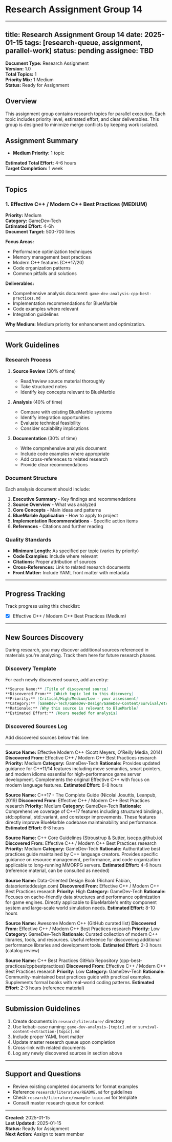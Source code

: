 # Research Assignment Group 14

---
title: Research Assignment Group 14
date: 2025-01-15
tags: [research-queue, assignment, parallel-work]
status: pending
assignee: TBD
---

**Document Type:** Research Assignment  
**Version:** 1.0  
**Total Topics:** 1  
**Priority Mix:** 1 Medium  
**Status:** Ready for Assignment

## Overview

This assignment group contains research topics for parallel execution. Each topic includes priority level, estimated effort, and clear deliverables. This group is designed to minimize merge conflicts by keeping work isolated.

## Assignment Summary

- **Medium Priority:** 1 topic

**Estimated Total Effort:** 4-6 hours  
**Target Completion:** 1 week

---

## Topics

### 1. Effective C++ / Modern C++ Best Practices (MEDIUM)

**Priority:** Medium  
**Category:** GameDev-Tech  
**Estimated Effort:** 4-6h  
**Document Target:** 500-700 lines

**Focus Areas:**
- Performance optimization techniques
- Memory management best practices
- Modern C++ features (C++17/20)
- Code organization patterns
- Common pitfalls and solutions

**Deliverables:**
- Comprehensive analysis document: `game-dev-analysis-cpp-best-practices.md`
- Implementation recommendations for BlueMarble
- Code examples where relevant
- Integration guidelines

**Why Medium:**
Medium priority for enhancement and optimization.

---

## Work Guidelines

### Research Process

1. **Source Review** (30% of time)
   - Read/review source material thoroughly
   - Take structured notes
   - Identify key concepts relevant to BlueMarble

2. **Analysis** (40% of time)
   - Compare with existing BlueMarble systems
   - Identify integration opportunities
   - Evaluate technical feasibility
   - Consider scalability implications

3. **Documentation** (30% of time)
   - Write comprehensive analysis document
   - Include code examples where appropriate
   - Add cross-references to related research
   - Provide clear recommendations

### Document Structure

Each analysis document should include:

1. **Executive Summary** - Key findings and recommendations
2. **Source Overview** - What was analyzed
3. **Core Concepts** - Main ideas and patterns
4. **BlueMarble Application** - How to apply to project
5. **Implementation Recommendations** - Specific action items
6. **References** - Citations and further reading

### Quality Standards

- **Minimum Length:** As specified per topic (varies by priority)
- **Code Examples:** Include where relevant
- **Citations:** Proper attribution of sources
- **Cross-References:** Link to related research documents
- **Front Matter:** Include YAML front matter with metadata

---

## Progress Tracking

Track progress using this checklist:

- [x] Effective C++ / Modern C++ Best Practices (Medium)

---

## New Sources Discovery

During research, you may discover additional sources referenced in materials you're analyzing. Track them here for future research phases.

### Discovery Template

For each newly discovered source, add an entry:

```markdown
**Source Name:** [Title of discovered source]
**Discovered From:** [Which topic led to this discovery]
**Priority:** [Critical/High/Medium/Low - your assessment]
**Category:** [GameDev-Tech/GameDev-Design/GameDev-Content/Survival/etc.]
**Rationale:** [Why this source is relevant to BlueMarble]
**Estimated Effort:** [Hours needed for analysis]
```

### Discovered Sources Log

Add discovered sources below this line:

---

**Source Name:** Effective Modern C++ (Scott Meyers, O'Reilly Media, 2014)
**Discovered From:** Effective C++ / Modern C++ Best Practices research
**Priority:** Medium
**Category:** GameDev-Tech
**Rationale:** Provides updated guidance for C++11/14 features including move semantics, smart pointers, and modern idioms essential for high-performance game server development. Complements the original Effective C++ with focus on modern language features.
**Estimated Effort:** 6-8 hours

**Source Name:** C++17 - The Complete Guide (Nicolai Josuttis, Leanpub, 2019)
**Discovered From:** Effective C++ / Modern C++ Best Practices research
**Priority:** Medium
**Category:** GameDev-Tech
**Rationale:** Comprehensive coverage of C++17 features including structured bindings, std::optional, std::variant, and constexpr improvements. These features directly improve BlueMarble codebase maintainability and performance.
**Estimated Effort:** 6-8 hours

**Source Name:** C++ Core Guidelines (Stroustrup & Sutter, isocpp.github.io)
**Discovered From:** Effective C++ / Modern C++ Best Practices research
**Priority:** Medium
**Category:** GameDev-Tech
**Rationale:** Authoritative best practices guide maintained by C++ language creators. Provides specific guidance on resource management, performance, and code organization applicable to long-running MMORPG servers.
**Estimated Effort:** 4-6 hours (reference material, can be consulted as needed)

**Source Name:** Data-Oriented Design Book (Richard Fabian, dataorienteddesign.com)
**Discovered From:** Effective C++ / Modern C++ Best Practices research
**Priority:** High
**Category:** GameDev-Tech
**Rationale:** Focuses on cache-friendly data structures and performance optimization for game engines. Directly applicable to BlueMarble's entity component system and large-scale world simulation needs.
**Estimated Effort:** 8-10 hours

**Source Name:** Awesome Modern C++ (GitHub curated list)
**Discovered From:** Effective C++ / Modern C++ Best Practices research
**Priority:** Low
**Category:** GameDev-Tech
**Rationale:** Curated collection of modern C++ libraries, tools, and resources. Useful reference for discovering additional performance libraries and development tools.
**Estimated Effort:** 2-3 hours (catalog review)

**Source Name:** C++ Best Practices GitHub Repository (cpp-best-practices/cppbestpractices)
**Discovered From:** Effective C++ / Modern C++ Best Practices research
**Priority:** Low
**Category:** GameDev-Tech
**Rationale:** Community-maintained best practices guide with practical examples. Supplements formal books with real-world coding patterns.
**Estimated Effort:** 2-3 hours (reference material)

---

## Submission Guidelines

1. Create documents in `research/literature/` directory
2. Use kebab-case naming: `game-dev-analysis-[topic].md` or `survival-content-extraction-[topic].md`
3. Include proper YAML front matter
4. Update master research queue upon completion
5. Cross-link with related documents
6. Log any newly discovered sources in section above

---

## Support and Questions

- Review existing completed documents for format examples
- Reference `research/literature/README.md` for guidelines
- Check `research/literature/example-topic.md` for template
- Consult master research queue for context

---

**Created:** 2025-01-15  
**Last Updated:** 2025-01-15  
**Status:** Ready for Assignment  
**Next Action:** Assign to team member
